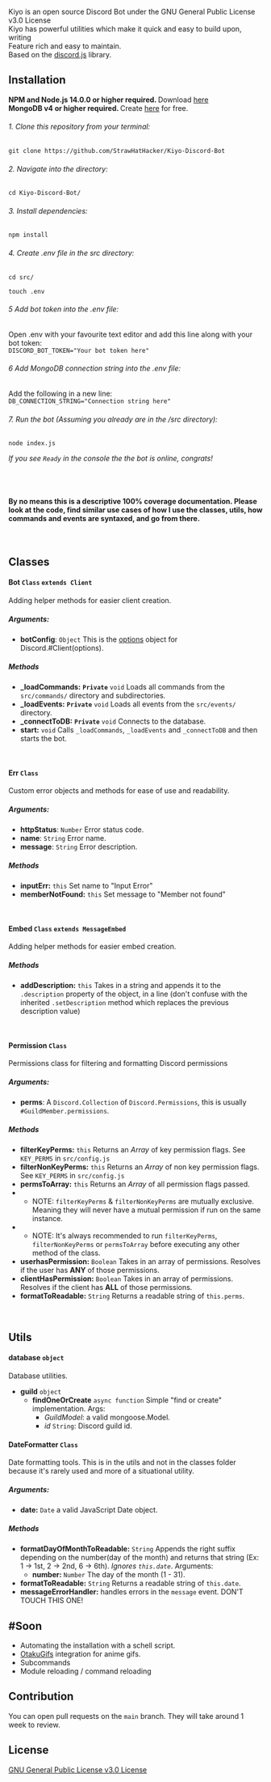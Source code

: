 Kiyo is an open source Discord Bot under the GNU General Public License v3.0 License  <br/>
Kiyo has powerful utilities which make it quick and easy to build upon, writing  <br/>
Feature rich and easy to maintain. <br/>
Based on the [discord.js](https://github.com/discordjs/discord.js) library.

## Installation
<b> NPM and Node.js 14.0.0 or higher required. </b> Download [here](https://nodejs.org/) <br/>
<b> MongoDB v4 or higher required. </b> Create [here](https://docs.atlas.mongodb.com/getting-started) for free. 
###### 1. Clone this repository from your terminal:
```shell
git clone https://github.com/StrawHatHacker/Kiyo-Discord-Bot
```
###### 2. Navigate into the directory:
```shell
cd Kiyo-Discord-Bot/
```
###### 3. Install dependencies:
```shell
npm install
```
###### 4. Create .env file in the src directory:
```shell
cd src/
```
```shell
touch .env
```
###### 5 Add bot token into the .env file:
Open .env with your favourite text editor and add this line along with your bot token: <br/>
`DISCORD_BOT_TOKEN="Your bot token here"`
###### 6 Add MongoDB connection string into the .env file:
Add the following in a new line: <br/>
`DB_CONNECTION_STRING="Connection string here"`
###### 7. Run the bot (Assuming you already are in the /src directory):
```shell
node index.js 
```
*If you see `Ready` in the console the the bot is online, congrats!*

<br/><br/>
#### By no means this is a descriptive 100% coverage documentation. Please look at the code, find similar use cases of how I use the classes, utils, how commands and events are syntaxed, and go from there.
<br/>

## Classes
#### Bot `Class` `extends Client`
Adding helper methods for easier client creation.
##### Arguments:
* **botConfig**: `Object` This is the [options](https://discord.js.org/#/docs/main/stable/typedef/ClientOptions) object for Discord.#Client(options).
##### Methods
* **_loadCommands:** **`Private`** `void` Loads all commands from the `src/commands/` directory and subdirectories.
* **_loadEvents:** **`Private`** `void` Loads all events from the `src/events/` directory.
* **_connectToDB:** **`Private`** `void` Connects to the database.
* **start:** `void` Calls `_loadCommands`, `_loadEvents` and `_connectToDB` and then starts the bot.

<br/>


#### Err `Class`
Custom error objects and methods for ease of use and readability.
##### Arguments: 
* **httpStatus**: `Number` Error status code. 
* **name**: `String` Error name.
* **message**: `String` Error description.
##### Methods
* **inputErr:** `this` Set name to "Input Error"
* **memberNotFound:** `this` Set message to "Member not found"

<br/>


#### Embed `Class` `extends MessageEmbed`
Adding helper methods for easier embed creation.
##### Methods
* **addDescription:** `this` Takes in a string and appends it to the `.description` property of the object, in a line (don't confuse with the inherited `.setDescription` method which replaces the previous description value)

<br/>

#### Permission `Class`
Permissions class for filtering and formatting Discord permissions
##### Arguments:
* **perms**: A `Discord.Collection` of `Discord.Permissions`, this is usually `#GuildMember.permissions`.
##### Methods
* **filterKeyPerms:** `this` Returns an *Array* of key permission flags. See `KEY_PERMS` in `src/config.js`
* **filterNonKeyPerms:** `this` Returns an *Array* of non key permission flags. See `KEY_PERMS` in `src/config.js`
* **permsToArray:** `this` Returns an *Array* of all permission flags passed.
* * NOTE:  `filterKeyPerms` & `filterNonKeyPerms` are mutually exclusive. Meaning they will never have a mutual permission if run on the same instance.
* * NOTE:  It's always recommended to run `filterKeyPerms`, `filterNonKeyPerms` or `permsToArray` before executing any other method of the class.
* **userhasPermission:** `Boolean` Takes in an array of permissions. Resolves if the user has **ANY** of those permissions.
* **clientHasPermission:** `Boolean` Takes in an array of permissions. Resolves if the client has **ALL** of those permissions.
* **formatToReadable:** `String` Returns a readable string of `this.perms`.

<br/>

## Utils
#### database `object`
Database utilities.
* **guild** `object`
    * **findOneOrCreate** `async function` Simple "find or create" implementation.
        Args: 
        * *GuildModel*: a valid mongoose.Model.
        * *id* `String`: Discord guild id.

#### DateFormatter `Class`
Date formatting tools. This is in the utils and not in the classes folder because it's rarely used and more of a situational utility.
##### Arguments:
* **date:** `Date` a valid JavaScript Date object.
##### Methods
* **formatDayOfMonthToReadable:** `String` Appends the right suffix depending on the number(day of the month) and returns that string (Ex: 1 -> 1st, 2 -> 2nd, 6 -> 6th). *Ignores `this.date`*.
    Arguments:
    * **number:** `Number` The day of the month (1 - 31).
* **formatToReadable:** `String` Returns a readable string of `this.date`.
* **messageErrorHandler:** handles errors in the `message` event. DON'T TOUCH THIS ONE!

## #Soon
* Automating the installation with a schell script.
* [OtakuGifs](https://otakugifs.xyz/) integration for anime gifs.
* Subcommands
* Module reloading / command reloading

## Contribution
You can open pull requests on the `main` branch. They will take around 1 week to review.

## License
[GNU General Public License v3.0 License](https://github.com/StrawHatHacker/Kiyo-Discord-Bot/blob/main/LICENSE)